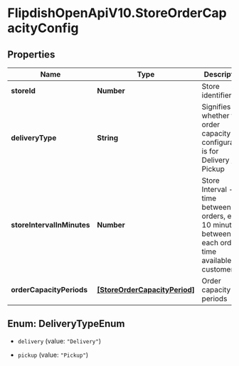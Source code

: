 # FlipdishOpenApiV10.StoreOrderCapacityConfig

## Properties
Name | Type | Description | Notes
------------ | ------------- | ------------- | -------------
**storeId** | **Number** | Store identifier | [optional] 
**deliveryType** | **String** | Signifies whether the order capacity configuration is for Delivery / Pickup | [optional] 
**storeIntervalInMinutes** | **Number** | Store Interval - time between orders, e.g. 10 minutes between each order time available to customer | [optional] 
**orderCapacityPeriods** | [**[StoreOrderCapacityPeriod]**](StoreOrderCapacityPeriod.md) | Order capacity periods | [optional] 


<a name="DeliveryTypeEnum"></a>
## Enum: DeliveryTypeEnum


* `delivery` (value: `"Delivery"`)

* `pickup` (value: `"Pickup"`)




